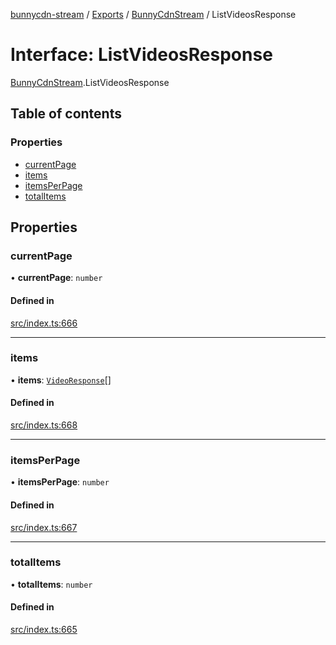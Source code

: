 [bunnycdn-stream](../README.md) / [Exports](../modules.md) / [BunnyCdnStream](../modules/BunnyCdnStream.md) / ListVideosResponse

# Interface: ListVideosResponse

[BunnyCdnStream](../modules/BunnyCdnStream.md).ListVideosResponse

## Table of contents

### Properties

- [currentPage](BunnyCdnStream.ListVideosResponse.md#currentpage)
- [items](BunnyCdnStream.ListVideosResponse.md#items)
- [itemsPerPage](BunnyCdnStream.ListVideosResponse.md#itemsperpage)
- [totalItems](BunnyCdnStream.ListVideosResponse.md#totalitems)

## Properties

### currentPage

• **currentPage**: `number`

#### Defined in

[src/index.ts:666](https://github.com/dan-online/bunnycdn-stream/blob/12e7bc0/src/index.ts#L666)

___

### items

• **items**: [`VideoResponse`](BunnyCdnStream.VideoResponse.md)[]

#### Defined in

[src/index.ts:668](https://github.com/dan-online/bunnycdn-stream/blob/12e7bc0/src/index.ts#L668)

___

### itemsPerPage

• **itemsPerPage**: `number`

#### Defined in

[src/index.ts:667](https://github.com/dan-online/bunnycdn-stream/blob/12e7bc0/src/index.ts#L667)

___

### totalItems

• **totalItems**: `number`

#### Defined in

[src/index.ts:665](https://github.com/dan-online/bunnycdn-stream/blob/12e7bc0/src/index.ts#L665)
